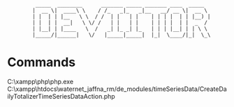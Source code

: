 			 _____  ________      _______ _____ _______ ____  _____
			|  __ \|  ____\ \    / /_   _|_   _|__   __/ __ \|  __ \
			| |  | | |__   \ \  / /  | |   | |    | | | |  | | |__) |
			| |  | |  __|   \ \/ /   | |   | |    | | | |  | |  _  /
			| |__| | |____   \  /   _| |_ _| |_   | | | |__| | | \ \
			|_____/|______|   \/   |_____|_____|  |_|  \____/|_|  \_\

# Commands
C:\xampp\php\php.exe C:\xampp\htdocs\waternet\_jaffna_rm/de_modules/timeSeriesData/CreateDailyTotalizerTimeSeriesDataAction.php 